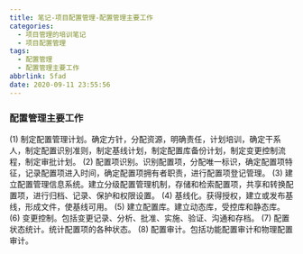 ```yaml
---
title: 笔记-项目配置管理-配置管理主要工作
categories:
  - 项目管理的培训笔记
  - 项目配置管理
tags:
  - 配置管理
  - 配置管理主要工作
abbrlink: 5fad
date: 2020-09-11 23:55:56
---
```


### 配置管理主要工作

(1) 制定配置管理计划。确定方针，分配资源，明确责任，计划培训，确定干系人，制定配置识别准则，制定基线计划，制定配置库备份计划，制定变更控制流程，制定审批计划。
(2) 配置项识别。识别配置项，分配唯一标识，确定配置项特征，记录配置项进入时间，确定配置项拥有者职责，进行配置项登记管理。
(3) 建立配置管理信息系统。建立分级配置管理机制，存储和检索配置项，共享和转换配置项，进行归档、记录、保护和权限设置。
(4) 基线化。获得授权，建立或发布基线，形成文件，使基线可用。
(5) 建立配置库。建立动态库，受控库和静态库。
(6) 变更控制。包括变更记录、分析、批准、实施、验证、沟通和存档。
(7) 配置状态统计。统计配置项的各种状态。
(8) 配置审计。包括功能配置审计和物理配置审计。

